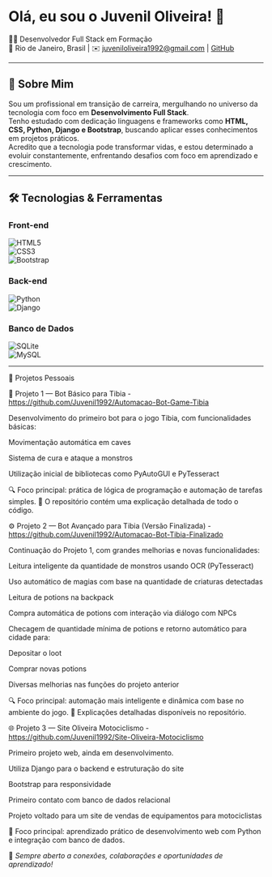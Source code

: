 # Olá, eu sou o Juvenil Oliveira! 👋

🧑‍💻 Desenvolvedor Full Stack em Formação  
📍 Rio de Janeiro, Brasil | ✉️ juveniloliveira1992@gmail.com | [GitHub](https://github.com/Juvenil1992)

---

## 🚀 Sobre Mim

Sou um profissional em transição de carreira, mergulhando no universo da tecnologia com foco em **Desenvolvimento Full Stack**.  
Tenho estudado com dedicação linguagens e frameworks como **HTML, CSS, Python, Django e Bootstrap**, buscando aplicar esses conhecimentos em projetos práticos.  
Acredito que a tecnologia pode transformar vidas, e estou determinado a evoluir constantemente, enfrentando desafios com foco em aprendizado e crescimento.

---

## 🛠 Tecnologias & Ferramentas

### Front-end  
![HTML5](https://img.shields.io/badge/HTML5-E34F26?style=flat&logo=html5&logoColor=white)  
![CSS3](https://img.shields.io/badge/CSS3-1572B6?style=flat&logo=css3&logoColor=white)  
![Bootstrap](https://img.shields.io/badge/Bootstrap-7952B3?style=flat&logo=bootstrap&logoColor=white)

### Back-end  
![Python](https://img.shields.io/badge/Python-3776AB?style=flat&logo=python&logoColor=white)  
![Django](https://img.shields.io/badge/Django-092E20?style=flat&logo=django&logoColor=white)

### Banco de Dados  
![SQLite](https://img.shields.io/badge/SQLite-003B57?style=flat&logo=sqlite&logoColor=white)  
![MySQL](https://img.shields.io/badge/MySQL-4479A1?style=flat&logo=mysql&logoColor=white) 

---
🚀 Projetos Pessoais

🧠 Projeto 1 — Bot Básico para Tibia - https://github.com/Juvenil1992/Automacao-Bot-Game-Tibia

Desenvolvimento do primeiro bot para o jogo Tibia, com funcionalidades básicas:

Movimentação automática em caves

Sistema de cura e ataque a monstros

Utilização inicial de bibliotecas como PyAutoGUI e PyTesseract

🔍 Foco principal: prática de lógica de programação e automação de tarefas simples.
📄 O repositório contém uma explicação detalhada de todo o código.


⚙️ Projeto 2 — Bot Avançado para Tibia (Versão Finalizada) - https://github.com/Juvenil1992/Automacao-Bot-Tibia-Finalizado

Continuação do Projeto 1, com grandes melhorias e novas funcionalidades:

Leitura inteligente da quantidade de monstros usando OCR (PyTesseract)

Uso automático de magias com base na quantidade de criaturas detectadas

Leitura de potions na backpack

Compra automática de potions com interação via diálogo com NPCs

Checagem de quantidade mínima de potions e retorno automático para cidade para:

Depositar o loot

Comprar novas potions

Diversas melhorias nas funções do projeto anterior

🔍 Foco principal: automação mais inteligente e dinâmica com base no ambiente do jogo.
📄 Explicações detalhadas disponíveis no repositório.


🌐 Projeto 3 — Site Oliveira Motociclismo - https://github.com/Juvenil1992/Site-Oliveira-Motociclismo

Primeiro projeto web, ainda em desenvolvimento.

Utiliza Django para o backend e estruturação do site

Bootstrap para responsividade

Primeiro contato com banco de dados relacional

Projeto voltado para um site de vendas de equipamentos para motociclistas

🌱 Foco principal: aprendizado prático de desenvolvimento web com Python e integração com banco de dados.




📌 *Sempre aberto a conexões, colaborações e oportunidades de aprendizado!*
